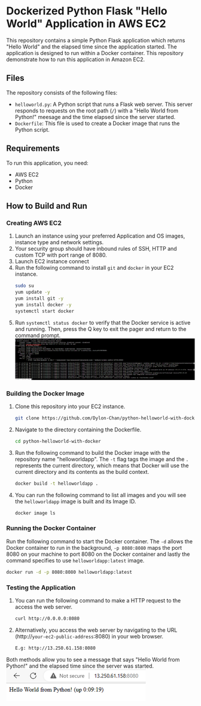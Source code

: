 # Dockerized Python Flask "Hello World" Application in AWS EC2

This repository contains a simple Python Flask application which returns "Hello World" and the elapsed time since the application started. The application is designed to run within a Docker container. This repository demonstrate how to run this application in Amazon EC2.

## Files
The repository consists of the following files:
- `helloworld.py`: A Python script that runs a Flask web server. This server responds to requests on the root path (`/`) with a "Hello World from Python!" meesage and the time elapsed since the server started.
- `Dockerfile`: This file is used to create a Docker image that runs the Python script.

## Requirements
To run this application, you need:
- AWS EC2
- Python
- Docker

## How to Build and Run

### Creating AWS EC2
1. Launch an instance using your preferred Application and OS images, instance type and network settings.
2. Your security group should have inbound rules of SSH, HTTP and custom TCP with port range of 8080.
3. Launch EC2 instance connect
4. Run the following command to install `git` and `docker` in your EC2 instance.
    ```sh
    sudo su
    yum update -y
    yum install git -y
    yum install docker -y
    systemctl start docker
    ```
5. Run `systemctl status docker` to verify that the Docker service is active and running. Then, press the Q key to exit the pager and return to the command prompt.<br>
![ec2-docker-status](https://github.com/Dylon-Chan/python-helloworld-with-docker/blob/main/ec2-docker-status.png)

### Building the Docker Image
1. Clone this repository into your EC2 instance.
    ```sh
    git clone https://github.com/Dylon-Chan/python-helloworld-with-docker.git
    ```
2. Navigate to the directory containing the Dockerfile.
    ```sh
    cd python-helloworld-with-docker
    ```
3. Run the following command to build the Docker image with the repository name "helloworldapp". The `-t` flag tags the image and the `.` represents the current directory, which means that Docker will use the current directory and its contents as the build context. 
    ```sh
    docker build -t helloworldapp .
    ```
4. You can run the following command to list all images and you will see the `helloworldapp` image is built and its Image ID.
    ```sh
    docker image ls
    ```

### Running the Docker Container
Run the following command to start the Docker container. The `-d` allows the Docker container to run in the background, `-p 8080:8080` maps the port 8080 on your machine to port 8080 on the Docker container and lastly the command specifies to use `helloworldapp:latest` image.
```sh
docker run -d -p 8080:8080 helloworldapp:latest
```

### Testing the Application
1. You can run the following command to make a HTTP request to the access the web server.
    ```sh
    curl http://0.0.0.0:8080
    ```
2. Alternatively, you access the web server by navigating to the URL (http://`your-ec2-public-address`:8080) in your web browser.
    ```sh
    E.g: http://13.250.61.158:8080
    ```
Both methods allow you to see a message that says "Hello World from Python!" and the elapsed time since the server was started.
<br>
![helloworld-from-python](https://github.com/Dylon-Chan/python-helloworld-with-docker/blob/main/helloworld-from-python.png)